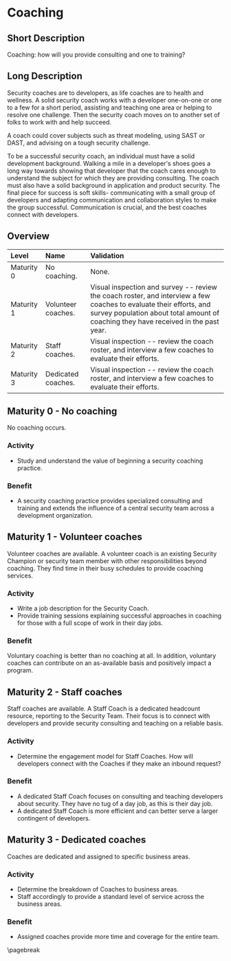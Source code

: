 # Coaching

## Short Description
Coaching: how will you provide consulting and one to training?

## Long Description
Security coaches are to developers, as life coaches are to health and wellness. A solid security coach works with a developer one-on-one or one to a few for a short period, assisting and teaching one area or helping to resolve one challenge. Then the security coach moves on to another set of folks to work with and help succeed.

A coach could cover subjects such as threat modeling, using SAST or DAST, and advising on a tough security challenge.

To be a successful security coach, an individual must have a solid development background. Walking a mile in a developer's shoes goes a long way towards showing that developer that the coach cares enough to understand the subject for which they are providing consulting. The coach must also have a solid background in application and product security. The final piece for success is soft skills- communicating with a small group of developers and adapting communication and collaboration styles to make the group successful. Communication is crucial, and the best coaches connect with developers.

## Overview

| Level | Name | Validation |
|:---|:---|:---|
| Maturity 0 | No coaching. | None.
| Maturity 1 | Volunteer coaches. | Visual inspection and survey -- review the coach roster, and interview a few coaches to evaluate their efforts, and survey population about total amount of coaching they have received in the past year.
| Maturity 2 | Staff coaches. | Visual inspection -- review the coach roster, and interview a few coaches to evaluate their efforts.
| Maturity 3 | Dedicated coaches. | Visual inspection -- review the coach roster, and interview a few coaches to evaluate their efforts.

## Maturity 0 - No coaching

No coaching occurs.

### Activity
* Study and understand the value of beginning a security coaching practice.
  
### Benefit
* A security coaching practice provides specialized consulting and training and extends the influence of a central security team across a development organization.

## Maturity 1 - Volunteer coaches

Volunteer coaches are available. A volunteer coach is an existing Security Champion or security team member with other responsibilities beyond coaching. They find time in their busy schedules to provide coaching services.

### Activity
* Write a job description for the Security Coach.
* Provide training sessions explaining successful approaches in coaching for those with a full scope of work in their day jobs.

### Benefit
Voluntary coaching is better than no coaching at all. In addition, voluntary coaches can contribute on an as-available basis and positively impact a program.

## Maturity 2 - Staff coaches

Staff coaches are available. A Staff Coach is a dedicated headcount resource, reporting to the Security Team. Their focus is to connect with developers and provide security consulting and teaching on a reliable basis.

### Activity
* Determine the engagement model for Staff Coaches. How will developers connect with the Coaches if they make an inbound request?

### Benefit
* A dedicated Staff Coach focuses on consulting and teaching developers about security. They have no tug of a day job, as this is their day job.
* A dedicated Staff Coach is more efficient and can better serve a larger contingent of developers.

## Maturity 3 - Dedicated coaches

Coaches are dedicated and assigned to specific business areas.

### Activity
* Determine the breakdown of Coaches to business areas.
* Staff accordingly to provide a standard level of service across the business areas.

### Benefit
* Assigned coaches provide more time and coverage for the entire team.

\pagebreak
